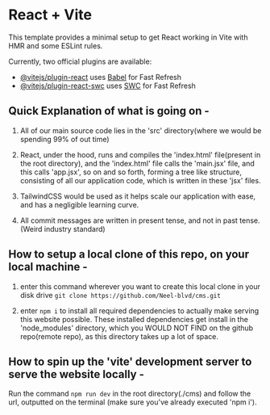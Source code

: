 # React + Vite

This template provides a minimal setup to get React working in Vite with HMR and some ESLint rules.

Currently, two official plugins are available:

- [@vitejs/plugin-react](https://github.com/vitejs/vite-plugin-react/blob/main/packages/plugin-react/README.md) uses [Babel](https://babeljs.io/) for Fast Refresh
- [@vitejs/plugin-react-swc](https://github.com/vitejs/vite-plugin-react-swc) uses [SWC](https://swc.rs/) for Fast Refresh




## Quick Explanation of what is going on - 
1. All of our main source code lies in the 'src' directory(where we would be spending 99% of out time)
   
2. React, under the hood, runs and compiles the 'index.html' file(present in the root directory), and the  'index.html' file calls the 'main.jsx' file, and this calls 'app.jsx', so on and so forth, forming a tree like structure, consisting of all our application code, which is written in these 'jsx' files.
   
3. TailwindCSS would be used as it helps scale our application with ease, and has a negligible learning curve.
   
4. All commit messages are written in present tense, and not in past tense. (Weird industry standard)
    








## How to setup a local clone of this repo, on your local machine -

1. enter this command wherever you want to create this local clone in your disk drive
`git clone https://github.com/Neel-blvd/cms.git`

2. enter `npm i` to install all required dependencies to actually make serving this website possible.
These installed dependencies get install in the 'node_modules' directory, which you WOULD NOT FIND on the github repo(remote repo), as this directory takes up a lot of space.





## How to spin up the 'vite' development server to serve the website locally -

Run the command `npm run dev` in the root directory(./cms) and follow the url, outputted on the terminal
    (make sure you've already executed 'npm i').



